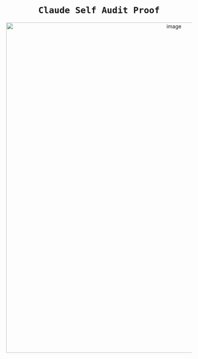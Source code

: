<div align="center">

# **`Claude Self Audit Proof`**

<img width="895" alt="image" src="https://github.com/user-attachments/assets/346be45e-5ba5-4800-afc9-e5fabac06c5d" />


</div>
